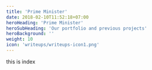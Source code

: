 ```yaml
---
title: 'Prime Minister'
date: 2018-02-10T11:52:18+07:00
heroHeading: 'Prime Minister'
heroSubHeading: 'Our portfolio and previous projects'
heroBackground: ''
weight: 10
icon: 'writeups/writeups-icon1.png'
---
```

this is index